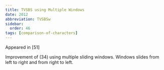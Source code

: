 ```yaml
---
title: TVSBS using Multiple Windows
date: 2012
abbreviation: TVSBSw
sidebar:
  order: 46
tags: [comparison-of-characters]
---
```


Appeared in [51]

Improvement of (34) using multiple sliding windows. Windows slides from left to right and from right to left.
